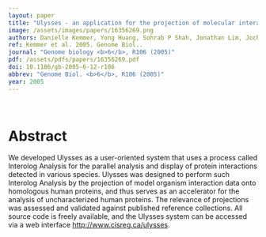 ```yaml
---
layout: paper
title: "Ulysses - an application for the projection of molecular interactions across species."
image: /assets/images/papers/16356269.png
authors: Danielle Kemmer, Yong Huang, Sohrab P Shah, Jonathan Lim, Jochen Brumm, Macaire M S Yuen, John Ling, Tao Xu, Wyeth W Wasserman, B F Francis Ouellette
ref: Kemmer et al. 2005. Genome Biol..
journal: "Genome biology <b>6</b>, R106 (2005)"
pdf: /assets/pdfs/papers/16356269.pdf
doi: 10.1186/gb-2005-6-12-r106
abbrev: "Genome Biol. <b>6</b>, R106 (2005)"
year: 2005
---
```


<br />
<div data-badge-popover="right" data-badge-type="donut" data-pmid="16356269" data-hide-no-mentions="true" class="altmetric-embed"></div>

# Abstract

We developed Ulysses as a user-oriented system that uses a process called Interolog Analysis for the parallel analysis and display of protein interactions detected in various species. Ulysses was designed to perform such Interolog Analysis by the projection of model organism interaction data onto homologous human proteins, and thus serves as an accelerator for the analysis of uncharacterized human proteins. The relevance of projections was assessed and validated against published reference collections. All source code is freely available, and the Ulysses system can be accessed via a web interface http://www.cisreg.ca/ulysses.

